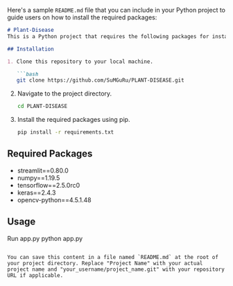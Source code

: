 Here's a sample `README.md` file that you can include in your Python project to guide users on how to install the required packages:

```markdown
# Plant-Disease
This is a Python project that requires the following packages for installation.

## Installation

1. Clone this repository to your local machine.

   ```bash
   git clone https://github.com/SuMGuRu/PLANT-DISEASE.git
   ```

2. Navigate to the project directory.

   ```bash
   cd PLANT-DISEASE
   ```

3. Install the required packages using pip.

   ```bash
   pip install -r requirements.txt
   ```

## Required Packages

- streamlit==0.80.0
- numpy==1.19.5
- tensorflow==2.5.0rc0
- keras==2.4.3
- opencv-python==4.5.1.48

## Usage

Run app.py
python app.py
```

You can save this content in a file named `README.md` at the root of your project directory. Replace "Project Name" with your actual project name and "your_username/project_name.git" with your repository URL if applicable.
